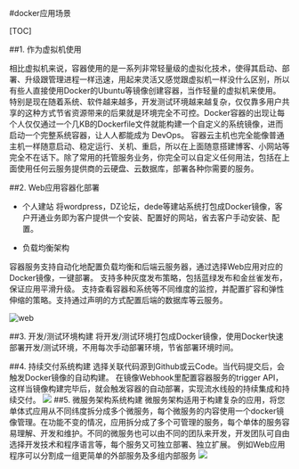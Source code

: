 #docker应用场景

[TOC]



##1. 作为虚拟机使用

相比虚拟机来说，容器使用的是一系列非常轻量级的虚拟化技术，使得其启动、部署、升级跟管理进程一样迅速，用起来灵活又感觉跟虚拟机一样没什么区别，所以有些人直接使用Docker的Ubuntu等镜像创建容器，当作轻量的虚拟机来使用。
特别是现在随着系统、软件越来越多，开发测试环境越来越复杂，仅仅靠多用户共享的这种方式节省资源带来的后果就是环境完全不可控。Docker容器的出现让每个人仅仅通过一个几KB的Dockerfile文件就能构建一个自定义的系统镜像，进而启动一个完整系统容器，让人人都能成为 DevOps。
容器云主机也完全能像普通主机一样随意启动、稳定运行、关机、重启，所以在上面随意搭建博客、小网站等完全不在话下。除了常用的托管服务业务，你完全可以自定义任何用法，包括在上面使用任何云服务提供商的云硬盘、云数据库，部署各种你需要的服务。


##2. Web应用容器化部署
- 个人建站
将wordpress，DZ论坛，dede等建站系统打包成Docker镜像，客户开通业务即为客户提供一个安装、配置好的网站，省去客户手动安装、配置。



- 负载均衡架构

容器服务支持自动化地配置负载均衡和后端云服务器，通过选择Web应用对应的Docker镜像，一键部署。
支持多种灰度发布策略，包括蓝绿发布和金丝雀发布，保证应用平滑升级。
支持查看容器和系统等不同维度的监控，并配置扩容和弹性伸缩的策略。支持通过声明的方式配置后端的数据库等云服务。

![web](https://img.alicdn.com/tps/i2/TB1asTNKFXXXXaeXpXXny4cQVXX-1401-671.jpg)

##3. 开发/测试环境构建
将开发/测试环境打包成Docker镜像，使用Docker快速部署开发/测试环境，不用每次手动部署环境，节省部署环境时间。

##4. 持续交付系统构建
选择关联代码源到Github或云Code。当代码提交后，会触发Docker镜像的自动构建。
在镜像Webhook里配置容器服务的trigger API，这样当镜像构建完毕后，就会触发容器的自动部署，实现流水线般的持续集成和持续交付。
![](https://dn-linuxcn.qbox.me/data/attachment/album/201612/14/155214gjocid9pdccp6fdi.png)
##5. 微服务架构系统构建
微服务架构适用于构建复杂的应用，将您单体式应用从不同纬度拆分成多个微服务，每个微服务的内容使用一个docker镜像管理。在功能不变的情况，应用拆分成了多个可管理的服务，每个单体的服务容易理解、开发和维护。不同的微服务也可以由不同的团队来开发，开发团队可自由选择开发技术和程序语言等，每个服务又可独立部署、独立扩展。
例如Web应用程序可以分割成一组更简单的外部服务及多组内部服务
![](https://mc.qcloudimg.com/static/img/0581dbeb97c869bbe6e62025dbc592d7/image.png)
